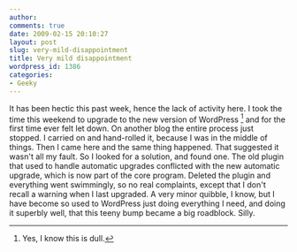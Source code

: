 ```yaml
---
author:
comments: true
date: 2009-02-15 20:10:27
layout: post
slug: very-mild-disappointment
title: Very mild disappointment
wordpress_id: 1386
categories:
- Geeky
---
```


It has been hectic this past week, hence the lack of activity here. I took the time this weekend to upgrade to the new version of WordPress [^fn1] and for the first time ever felt let down. On another blog the entire process just stopped. I carried on and hand-rolled it, because I was in the middle of things. Then I came here and the same thing happened. That suggested it wasn't all my fault. So I looked for a solution, and found one. The old plugin that used to handle automatic upgrades conflicted with the new automatic upgrade, which is now part of the core program. Deleted the plugin and everything went swimmingly, so no real complaints, except that I don't recall a warning when I last upgraded. A very minor quibble, I know, but I have become so used to WordPress just doing everything I need, and doing it superbly well, that this teeny bump became a big roadblock. Silly.

[^fn1]: Yes, I know this is dull. 
